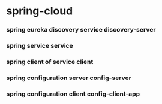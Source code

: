 # spring-cloud

### spring eureka discovery service discovery-server
### spring service service
### spring client of service client

### spring configuration server config-server
### spring configuration client config-client-app
